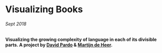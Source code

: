 # Visualizing Books
###### Sept 2018

 **Visualizing the growing complexity of language in each of its divisible parts. A project by [David Pardo](https://github.com/davidpb90) & [Martijn de Heer](https://github.com/aptoptout).**